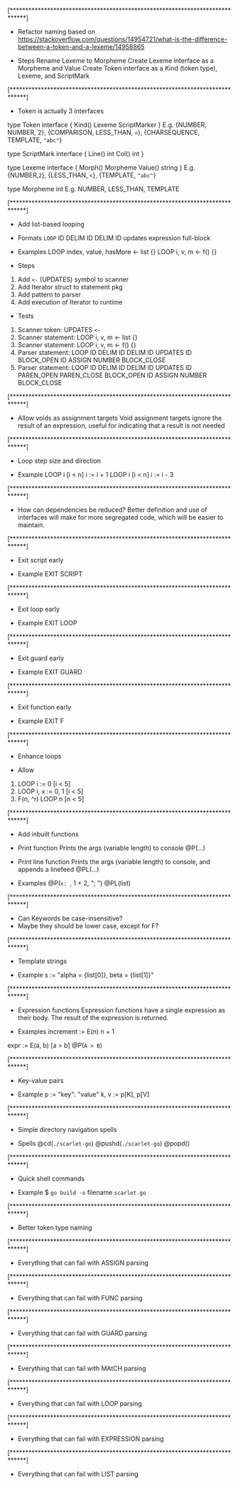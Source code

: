 

[*****************************************************************************]
- Refactor naming based on https://stackoverflow.com/questions/14954721/what-is-the-difference-between-a-token-and-a-lexeme/14958865

- Steps
Rename Lexeme to Morpheme
Create Lexeme interface as a Morpheme and Value
Create Token interface as a Kind (token type), Lexeme, and ScriptMark


[*****************************************************************************]
- Token is actually 3 interfaces

type Token interface {
	Kind()
	Lexeme
	ScriptMarker
}
E.g. {NUMBER, NUMBER, 2}, {COMPARISON, LESS_THAN, `<`}, {CHARSEQUENCE, TEMPLATE, `"abc"`}

type ScriptMark interface {
	Line() int
	Col() int
}

type Lexeme interface {
	Morph() Morpheme
	Value() string
}
E.g. {NUMBER,`2`}, {LESS_THAN, `<`}, {TEMPLATE, `"abc"`}

type Morpheme int
E.g. NUMBER, LESS_THAN, TEMPLATE 


[*****************************************************************************]
- Add list-based looping

- Formats
`LOOP` ID DELIM ID DELIM ID updates expression<list> full-block

- Examples
LOOP index, value, hasMore <- list {}
LOOP i, v, m <- f() {}

- Steps
1. Add `<-` (UPDATES) symbol to scanner
2. Add Iterator struct to statement pkg
3. Add pattern to parser
4. Add execution of Iterator to runtime

- Tests
1. Scanner token: UPDATES `<-`
2. Scanner statement: LOOP i, v, m <- list {}
3. Scanner statement: LOOP i, v, m <- f() {}
4. Parser statement: LOOP ID DELIM ID DELIM ID UPDATES ID BLOCK_OPEN ID ASSIGN NUMBER BLOCK_CLOSE
5. Parser statement: LOOP ID DELIM ID DELIM ID UPDATES ID PAREN_OPEN PAREN_CLOSE BLOCK_OPEN ID ASSIGN NUMBER BLOCK_CLOSE


[*****************************************************************************]
- Allow voids as assignment targets
Void assignment targets ignore the result of an expression, useful for indicating that a result is not needed


[*****************************************************************************]
- Loop step size and direction

- Example
LOOP i [i < n] i := i + 1
LOOP i [i < n] i := i - 3


[*****************************************************************************]
- How can dependencies be reduced?
Better definition and use of interfaces will make for more segregated code, which will be easier to maintain.


[*****************************************************************************]
- Exit script early

- Example
EXIT SCRIPT


[*****************************************************************************]
- Exit loop early

- Example
EXIT LOOP


[*****************************************************************************]
- Exit guard early

- Example
EXIT GUARD


[*****************************************************************************]
- Exit function early

- Example
EXIT F


[*****************************************************************************]
- Enhance loops

- Allow
1. LOOP i := 0 [i < 5]
2. LOOP i, x := 0, 1 [i < 5]
3. F(n, ^r) LOOP n [n < 5]


[*****************************************************************************]
- Add inbuilt functions

- Print function
Prints the args (variable length) to console
@P(...)

- Print line function
Prints the args (variable length) to console, and appends a linefeed
@PL(...)

- Examples
@P(`x: `, 1 + 2, "; ")
@PL(list)


[*****************************************************************************]
- Can Keywords be case-insensitive?
- Maybe they should be lower case, except for F?


[*****************************************************************************]
- Template strings

- Example
s := "alpha = {list[0]}, beta = {list[1]}"


[*****************************************************************************]
- Expression functions
Expression functions have a single expression as their body. The result of the expression is returned.

- Examples
increment := E(n) n + 1 

expr := E(a, b) [a > b] @P(`A > B`)


[*****************************************************************************]
- Key-value pairs

- Example
p := "key": "value"
k, v := p[K], p[V]


[*****************************************************************************]
- Simple directory navigation spells

- Spells
@cd(`./scarlet-go`)
@pushd(`./scarlet-go`)
@popd()


[*****************************************************************************]
- Quick shell commands

- Example 
$ `go build -o` filename `scarlet.go`


[*****************************************************************************]
- Better token type naming


[*****************************************************************************]
- Everything that can fail with ASSIGN parsing


[*****************************************************************************]
- Everything that can fail with FUNC parsing


[*****************************************************************************]
- Everything that can fail with GUARD parsing


[*****************************************************************************]
- Everything that can fail with MAtCH parsing


[*****************************************************************************]
- Everything that can fail with LOOP parsing


[*****************************************************************************]
- Everything that can fail with EXPRESSION parsing


[*****************************************************************************]
- Everything that can fail with LIST parsing

